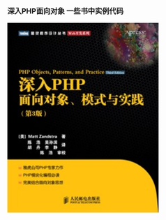 ### 深入PHP面向对象 一些书中实例代码

<img src="./src/images/book.jpg" alt="imageError" style="zoom:150%; alg" align="left" />